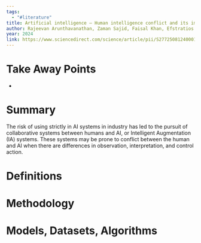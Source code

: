 ```yaml
---
tags:
  - "#literature"
title: Artificial intelligence – Human intelligence conflict and its impact on process system safety
author: Rajeevan Arunthavanathan, Zaman Sajid, Faisal Khan, Efstratios Pistikopoulos
year: 2024
link: https://www.sciencedirect.com/science/article/pii/S2772508124000139
---
```

# Take Away Points
- 

# Summary
The risk of using strictly in AI systems in industry has led to the pursuit of collaborative systems between humans and AI, or Intelligent Augmentation (IA) systems. These systems may be prone to conflict between the human and AI when there are differences in observation, interpretation, and control action.


# Definitions


# Methodology


# Models, Datasets, Algorithms

